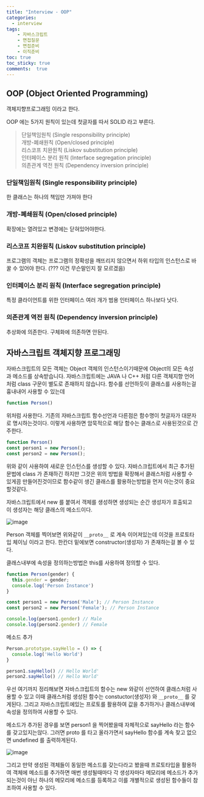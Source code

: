 ```yaml
---
title: "Interview - OOP"
categories: 
  - interview
tags: 
    - 자바스크립트
    - 면접질문
    - 면접준비
    - 이직준비
toc: true
toc_sticky: true
comments:  true
---
```


## OOP (Object Oriented Programming)
객체지향프로그래밍 이라고 한다. 
  
OOP 에는 5가지 원칙이 있는데 첫글자를 따서 SOLID 라고 부른다.
> 단일책임원칙  (Single responsibility principle)  
> 개방-폐쇄원칙   (Open/closed principle)  
> 리스코프 치완원칙  (Liskov substitution principle)  
> 인터페이스 분리 원칙  (Interface segregation principle)  
> 의존관계 역전 원칙   (Dependency inversion principle)  

### 단일책임원칙  (Single responsibility principle)  
한 클래스는 하나의 책임만 가져야 한다

### 개방-폐쇄원칙   (Open/closed principle)  
확장에는 열려있고 변경에는 닫혀있어야한다.

### 리스코프 치완원칙  (Liskov substitution principle)  
프로그램의 객체는 프로그램의 정확성을 깨뜨리지 않으면서 하위 타입의 인스턴스로 바꿀 수 있어야 한다. (??? 이건 무슨말인지 잘 모르겠음)

### 인터페이스 분리 원칙  (Interface segregation principle)  
특정 클라이언트를 위한 인터페이스 여러 개가 범용 인터페이스 하나보다 낫다.

### 의존관계 역전 원칙   (Dependency inversion principle)  
추상화에 의존한다. 구체화에 의존하면 안된다.

## 자바스크립트 객체지향 프로그래밍
자바스크립트의 모든 객체는 Object 객체의 인스턴스이기때문에 Object의 모든 속성과 메소드를 상속받습니다. 자바스크립트에는 JAVA 나 C++ 처럼 다른 객체지향 언어처럼 class 구문이 별도로 존재하지 않습니다. 함수를 선언하듯이 클래스를 사용하는걸 흉내내어 사용할 수 있는데 
```javascript
function Person()
```
위처럼 사용한다. 기존의 자바스크립트 함수선언과 다른점은 함수명이 첫글자가 대문자로 명시하는것이다. 이렇게 사용하면 암묵적으로 해당 함수는 클래스로 사용된것으로 간주한다.
  
```javascript
function Person()
const person1 = new Person();
const person2 = new Person();
```
위와 같이 사용하여 새로운 인스턴스를 생성할 수 있다. 자바스크립트에서 최근 추가된 문법에 class 가 존재하긴 하지만 그것은 위의 방법을 확장해서 클래스처럼 사용할 수 있게끔 만들어진것이므로 함수같이 생긴 클래스를 활용하는방법을 먼저 아는것이 중요할것같다.  
  
자바스크립트에서 new 를 붙여서 객체를 생성하면 생성되는 순간 생성자가 호출되고 이 생성자는 해당 클래스의 메소드이다. 

![image](https://raw.githubusercontent.com/kangyongseok/kangyongseok.github.io/master/assets/images/person_prototype.png)
  
Person 객체를 찍어보면 위와같이 `__proto__` 로 계속 이어져있는데 이것을 프로토타입 체이닝 이라고 한다. 한칸더 밑에보면 constructor(생성자) 가 존재하는걸 볼 수 있다. 
  
클래스내부에 속성을 정의하는방법은 this를 사용하여 정의할 수 있다.

```javascript
function Person(gender) {
  this.gender = gender;
  console.log('Person Instance')
}

const person1 = new Person('Male'); // Person Instance
const person2 = new Person('Female'); // Person Instance

console.log(person1.gender) // Male
console.log(person2.gender) // Female
```

메소드 추가
```javascript
Person.prototype.sayHello = () => {
  console.log('Hello World')
}

person1.sayHello() // Hello World'
person2.sayHello() // Hello World'
```



우선 여기까지 정리해보면 자바스크립트의 함수는 new 와같이 선언하여 클래스처럼 사용할 수 있고 이때 클래스처럼 생성된 함수는 constuctor(생성자) 와 `__proto__` 를 갖게된다. 그리고 자바스크립트에있는 프로토를 활용하여 값을 추가하거나 클래스내부에 속성을 정의하여 사용할 수 있다.  
  
메소드가 추가된 경우를 보면 person1 을 찍어봤을때 자체적으로 sayHello 라는 함수를 갖고있지는않다. 그러면 proto 를 타고 올라가면서 sayHello 함수를 계속 찾고 없으면 undefined 를 출력하게된다. 
  

![image](https://raw.githubusercontent.com/kangyongseok/kangyongseok.github.io/master/assets/images/person_sayhello.png)
  
그리고 만약 생성된 객체들이 동일한 메소드를 갖는다라고 봤을때 프로토타입을 활용하여 객체에 메소드를 추가하면 매번 생성될때마다 각 생성자마다 메모리에 메소드가 추가되는것이 아닌 하나의 메모리에 메소드를 등록하고 이를 개별적으로 생성된 함수들이 참조하여 사용할 수 있다.
